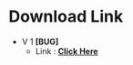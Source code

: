 # Download Link
- V 1 <b>[BUG]</b>
  - Link : <a target="_blank" href="https://drive.google.com/file/d/1-ESTlVCcOfKZD6tpD-te4LGFKcki5JNV/view"><b>Click Here</b></a>
